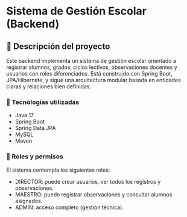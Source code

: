 # Sistema de Gestión Escolar (Backend)
## 🏫 Descripción del proyecto
Este backend implementa un sistema de gestión escolar orientado a registrar alumnos, grados, ciclos lectivos, observaciones docentes y usuarios con roles diferenciados. Está construido con Spring Boot, JPA/Hibernate, y sigue una arquitectura modular basada en entidades claras y relaciones bien definidas.

### 🚀 Tecnologías utilizadas
- Java 17
- Spring Boot
- Spring Data JPA
- MySQL
- Maven

### 🔐 Roles y permisos
El sistema contempla los siguientes roles:
- DIRECTOR: puede crear usuarios, ver todos los registros y observaciones.
- MAESTRO: puede registrar observaciones y consultar alumnos asignados.
- ADMIN: acceso completo (gestión técnica).
